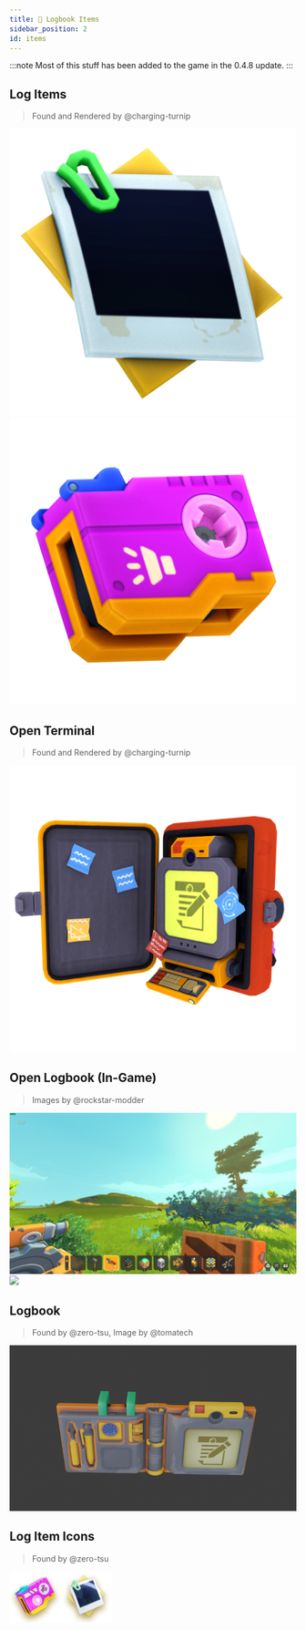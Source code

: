 ```yaml
---
title: 📼 Logbook Items
sidebar_position: 2
id: items
---
```


:::note
Most of this stuff has been added to the game in the 0.4.8 update.
:::

## Log Items
> Found and Rendered by @charging-turnip

![](./image.png)
![](./audio.png)

## Open Terminal
> Found and Rendered by @charging-turnip

![](./openterminal.png)

## Open Logbook (In-Game)
> Images by @rockstar-modder

![](./open-ingame-1.png)
![](./open-ingame-2.png)

## Logbook
> Found by @zero-tsu, Image by @tomatech

![](./render.png)

## Log Item Icons
> Found by @zero-tsu

![](./icons.png)